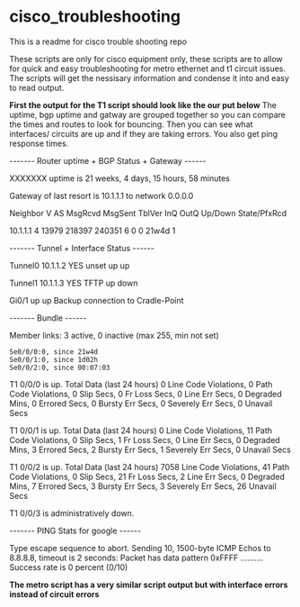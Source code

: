 # cisco_troubleshooting

This is a readme for cisco trouble shooting repo

These scripts are only for cisco equipment only, these scripts are to allow for quick and easy troubleshooting for metro ethernet and t1 circuit issues. The scripts will get the nessisary information and condense it into and easy to read output. 

**First the output for the T1 script should look like the our put below** The uptime, bgp uptime and gatway are grouped together so you can compare the times and routes to look for bouncing. Then you can see what interfaces/ circuits are up and if they are taking errors. You also get ping response times.

------- Router uptime + BGP Status + Gateway ------

XXXXXXX uptime is 21 weeks, 4 days, 15 hours, 58 minutes

Gateway of last resort is 10.1.1.1 to network 0.0.0.0

Neighbor        V           AS MsgRcvd MsgSent   TblVer  InQ OutQ Up/Down  State/PfxRcd

10.1.1.1    4        13979  218397  240351        6    0    0 21w4d           1
 
------- Tunnel + Interface Status ------

Tunnel0                    10.1.1.2   YES unset  up                    up

Tunnel1                    10.1.1.3   YES TFTP   up                    down
 
Gi0/1                          up             up       Backup connection to Cradle-Point
 
------- Bundle ------

  Member links: 3 active, 0 inactive (max 255, min not set)
  
    Se0/0/0:0, since 21w4d
    Se0/0/1:0, since 1d02h
    Se0/0/2:0, since 00:07:03
    
T1 0/0/0 is up.
  Total Data (last 24 hours)
     0 Line Code Violations, 0 Path Code Violations,
     0 Slip Secs, 0 Fr Loss Secs, 0 Line Err Secs, 0 Degraded Mins,
     0 Errored Secs, 0 Bursty Err Secs, 0 Severely Err Secs, 0 Unavail Secs
     
T1 0/0/1 is up.
  Total Data (last 24 hours)
     0 Line Code Violations, 11 Path Code Violations,
     0 Slip Secs, 1 Fr Loss Secs, 0 Line Err Secs, 0 Degraded Mins,
     3 Errored Secs, 2 Bursty Err Secs, 1 Severely Err Secs, 0 Unavail Secs
     
T1 0/0/2 is up.
  Total Data (last 24 hours)
     7058 Line Code Violations, 41 Path Code Violations,
     0 Slip Secs, 21 Fr Loss Secs, 2 Line Err Secs, 0 Degraded Mins,
     7 Errored Secs, 3 Bursty Err Secs, 3 Severely Err Secs, 26 Unavail Secs
     
T1 0/0/3 is administratively down.

------- PING Stats for google ------

Type escape sequence to abort.
Sending 10, 1500-byte ICMP Echos to 8.8.8.8, timeout is 2 seconds:
Packet has data pattern 0xFFFF
..........
Success rate is 0 percent (0/10)

**The metro script has a very similar script output but with interface errors instead of circuit errors**



